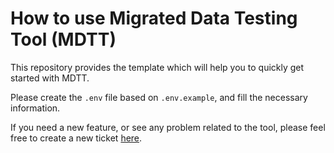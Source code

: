 # How to use Migrated Data Testing Tool (MDTT)

This repository provides the template which will help you to quickly get started with MDTT.

Please create the `.env` file based on `.env.example`, and fill the necessary information.

If you need a new feature, or see any problem related to the tool, please feel free to create a new ticket [here](https://github.com/axelerant/mdtt/issues/new).
